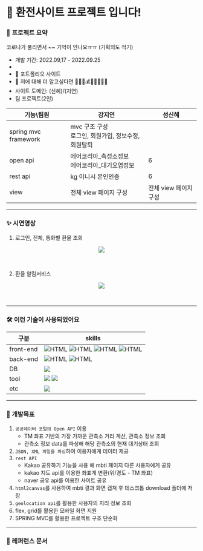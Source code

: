 # 👋 환전사이트 프로젝트 입니다!

### 🤗 **프로젝트 요약**


코로나가 풀리면서 ~~ 기억이 안나요ㅠㅠ (기획의도 적기)

- 개발 기간: 2022.09,17 - 2022.09.25
- 
- 🤔 포트폴리오 사이트 
- 💬 저에 대해 더 알고싶다면 
🤑💶💸💰💎💷💶💴💵
- 사이트 도메인: (신혜)/(지연)
- 팀 프로젝트(2인)

| 기능\팀원 | 강지연 | 성신혜 |
| --- | --- | --- |
| spring mvc framework |mvc 구조  구성 <br> 로그인, 회원가입, 정보수정, 회원탈퇴 | |
| open api | 에어코리아_측정소정보<br>에어코리아_대기오염정보 | 6 |
| rest api | kg 이니시 본인인증 | 6 |
| view | 전체 view 페이지 구성 | 전체 view 페이지 구성 |

  
---
### **✨ 시연영상**

1. 로그인, 전체, 통화별 환율 조회 
<p align="center"><img src="https://user-images.githubusercontent.com/107236098/193770652-c4c6db18-823a-446e-82ce-2f2bf6a1c231.gif"></p>
<br>

2. 환율 알림서비스 
<p align="center"><img src="https://user-images.githubusercontent.com/107236098/193771297-1c8b2861-eeef-4c93-8604-9018a474b545.gif"></p>
<br>


---
### **🛠 이런 기술이 사용되었어요**
| 구분 | skills 
| --- | --- |
| front-end | <img alt="HTML" src ="https://img.shields.io/badge/Html-E34F26.svg?&style=for-the-badge&logo=HTML5&logoColor=white"/> <img alt="HTML" src ="https://img.shields.io/badge/CSS3-FF9933.svg?&style=for-the-badge&logo=CSS3&logoColor=white"/> <img alt="HTML" src ="https://img.shields.io/badge/JavaScript-F7DF1E.svg?&style=for-the-badge&logo=JAVASCRIPT&logoColor=white"/> <img alt="HTML" src ="https://img.shields.io/badge/JQuery-0769AD.svg?&style=for-the-badge&logo=JQUERY&logoColor=white"/> |
| back-end | <img alt="HTML" src ="https://img.shields.io/badge/Java-007396.svg?&style=for-the-badge&logo=Java&logoColor=white"/> <img alt="HTML" src ="https://img.shields.io/badge/Spring-6DB33F.svg?&style=for-the-badge&logo=SPRING&logoColor=white"/>|
| DB | <img src="https://img.shields.io/badge/mysql-4479A1?style=for-the-badge&logo=mysql&logoColor=white"> |
| tool |<img src="https://img.shields.io/badge/Intellij-000000?style=for-the-badge&logo=IntelliJ IDEA&logoColor=white"> <img src="https://img.shields.io/badge/DBeaver-007396?style=for-the-badge&logo=&logoColor=white"> |
| etc |<img src="https://img.shields.io/badge/EC2-FF9900?style=for-the-badge&logo=Amazon&logoColor=white"> |<img src="https://img.shields.io/badge/GitHub-181717?style=for-the-badge&logo=GitHub&logoColor=white">

---

### 🤗 개발목표   
1. `공공데이터 포털의 Open API` 이용
    - TM 좌표 기반의 가장 가까운 관측소 거리 계산, 관측소 정보 조회
    - 관측소 정보 data를 파싱해 해당 관측소의 현재 대기상태 조회
2. `JSON, XML 파일을 파싱`하여 이용자에게 데이터 제공
3. `rest API`
    - Kakao 공유하기 기능을 사용 해 mbti 페이지 다른 사용자에게 공유   
    - kakao 지도 api를 이용한 좌표계 변환(위/경도 - TM 좌표)
    - naver 공유 api를 이용한 사이트 공유
4. `html2canvas`를 사용하여 mbti 결과 화면 캡쳐 후 데스크톱 download 폴더에 저장
5. `geolocation api`를 활용한 사용자의 지리 정보 조회
6. flex, grid를 활용한 모바일 화면 지원
7. SPRING MVC를 활용한 프로젝트 구조 단순화


---

### 🤗 레퍼런스 문서  


 





